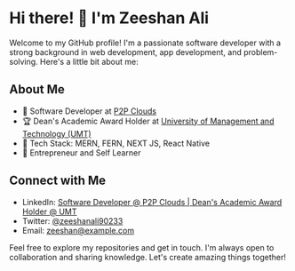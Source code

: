 # Hi there! 👋 I'm Zeeshan Ali

Welcome to my GitHub profile! I'm a passionate software developer with a strong background in web development, app development, and problem-solving. Here's a little bit about me:

## About Me

- 💼 Software Developer at [P2P Clouds](https://www.p2pclouds.com)
- 🏆 Dean's Academic Award Holder at [University of Management and Technology (UMT)](https://www.umt.edu.pk)
- 🔧 Tech Stack: MERN, FERN, NEXT JS, React Native
- 🚀 Entrepreneur and Self Learner

## Connect with Me

- LinkedIn: [Software Developer @ P2P Clouds | Dean's Academic Award Holder @ UMT](https://www.linkedin.com/in/zeeshanali90233)
- Twitter: [@zeeshanali90233](https://twitter.com/zeeshanali90233)
- Email: zeeshan@example.com

Feel free to explore my repositories and get in touch. I'm always open to collaboration and sharing knowledge. Let's create amazing things together!
